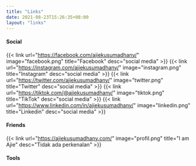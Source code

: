```yaml
---
title: "Links"
date: 2021-08-23T15:26:35+08:00
layout: "links"
---
```


#### Social

{{< link url="https://facebook.com/ajiekusumadhany/" image="facebook.png" title="Facebook" desc="social media" >}}
{{< link url="https://instagram.com/ajiekusumadhany/" image="instagram.png" title="Instagram" desc="social media" >}}
{{< link url="https://twitter.com/ajiekusumadhany/" image="twitter.png" title="Twitter" desc="social media" >}}
{{< link url="https://tiktok.com/@ajiekusumadhany/" image="tiktok.png" title="TikTok" desc="social media" >}}
{{< link url="https://www.linkedin.com/in/ajiekusumadhany/" image="linkedin.png" title="Linkedin" desc="social media" >}}

#### Friends

{{< link url="https://ajiekusumadhany.com/" image="profil.png" title="I am Ajie" desc="Tidak ada perkenalan" >}}

#### Tools
